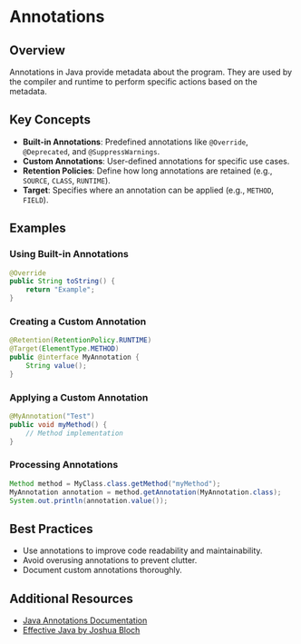 # Annotations

## Overview
Annotations in Java provide metadata about the program. They are used by the compiler and runtime to perform specific actions based on the metadata.

## Key Concepts

- **Built-in Annotations**: Predefined annotations like `@Override`, `@Deprecated`, and `@SuppressWarnings`.
- **Custom Annotations**: User-defined annotations for specific use cases.
- **Retention Policies**: Define how long annotations are retained (e.g., `SOURCE`, `CLASS`, `RUNTIME`).
- **Target**: Specifies where an annotation can be applied (e.g., `METHOD`, `FIELD`).

## Examples

### Using Built-in Annotations
```java
@Override
public String toString() {
    return "Example";
}
```

### Creating a Custom Annotation
```java
@Retention(RetentionPolicy.RUNTIME)
@Target(ElementType.METHOD)
public @interface MyAnnotation {
    String value();
}
```

### Applying a Custom Annotation
```java
@MyAnnotation("Test")
public void myMethod() {
    // Method implementation
}
```

### Processing Annotations
```java
Method method = MyClass.class.getMethod("myMethod");
MyAnnotation annotation = method.getAnnotation(MyAnnotation.class);
System.out.println(annotation.value());
```

## Best Practices

- Use annotations to improve code readability and maintainability.
- Avoid overusing annotations to prevent clutter.
- Document custom annotations thoroughly.

## Additional Resources

- [Java Annotations Documentation](https://docs.oracle.com/javase/tutorial/java/annotations/)
- [Effective Java by Joshua Bloch](https://www.oreilly.com/library/view/effective-java/9780134686097/)
